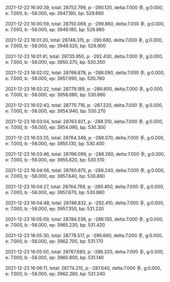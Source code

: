 2021-12-23 16:00:39, total: 28752.799, p: -290.120, delta:7.000 手, g:0.000, e: 7.000, b: -56.000, ep: 3947.160, bp: 529.660

2021-12-23 16:00:59, total: 28750.069, p: -289.860, delta:7.000 手, g:0.000, e: 7.000, b: -56.000, ep: 3949.180, bp: 529.880

2021-12-23 16:01:20, total: 28748.315, p: -290.680, delta:7.000 手, g:0.000, e: 7.000, b: -56.000, ep: 3948.520, bp: 529.900

2021-12-23 16:01:41, total: 28735.950, p: -292.430, delta:7.000 手, g:0.000, e: 7.000, b: -56.000, ep: 3950.370, bp: 530.350

2021-12-23 16:02:02, total: 28766.878, p: -288.090, delta:7.000 手, g:0.000, e: 7.000, b: -56.000, ep: 3957.990, bp: 530.760

2021-12-23 16:02:22, total: 28779.189, p: -286.600, delta:7.000 手, g:0.000, e: 7.000, b: -56.000, ep: 3958.680, bp: 530.660

2021-12-23 16:02:43, total: 28770.716, p: -287.220, delta:7.000 手, g:0.000, e: 7.000, b: -56.000, ep: 3954.940, bp: 530.270

2021-12-23 16:03:04, total: 28763.921, p: -288.310, delta:7.000 手, g:0.000, e: 7.000, b: -56.000, ep: 3954.090, bp: 530.300

2021-12-23 16:03:25, total: 28764.349, p: -288.070, delta:7.000 手, g:0.000, e: 7.000, b: -56.000, ep: 3955.130, bp: 530.400

2021-12-23 16:03:46, total: 28766.099, p: -288.260, delta:7.000 手, g:0.000, e: 7.000, b: -56.000, ep: 3955.820, bp: 530.510

2021-12-23 16:04:06, total: 28760.675, p: -289.240, delta:7.000 手, g:0.000, e: 7.000, b: -56.000, ep: 3957.640, bp: 530.860

2021-12-23 16:04:27, total: 28764.769, p: -289.450, delta:7.000 手, g:0.000, e: 7.000, b: -56.000, ep: 3957.670, bp: 530.890

2021-12-23 16:04:48, total: 28746.832, p: -292.410, delta:7.000 手, g:0.000, e: 7.000, b: -56.000, ep: 3957.350, bp: 531.220

2021-12-23 16:05:09, total: 28784.536, p: -286.130, delta:7.000 手, g:0.000, e: 7.000, b: -56.000, ep: 3965.230, bp: 531.420

2021-12-23 16:05:30, total: 28778.517, p: -286.660, delta:7.000 手, g:0.000, e: 7.000, b: -56.000, ep: 3962.700, bp: 531.170

2021-12-23 16:05:50, total: 28767.680, p: -288.320, delta:7.000 手, g:0.000, e: 7.000, b: -56.000, ep: 3960.800, bp: 531.140

2021-12-23 16:06:11, total: 28774.215, p: -287.640, delta:7.000 手, g:0.000, e: 7.000, b: -56.000, ep: 3962.280, bp: 531.240
